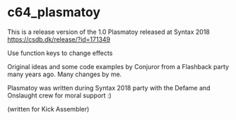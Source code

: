 # c64_plasmatoy

This is a release version of the 1.0 Plasmatoy released at Syntax 2018 https://csdb.dk/release/?id=171349


Use function keys to change effects

Original ideas and some code examples by Conjuror from a Flashback party many years ago. Many changes by me.


Plasmatoy was written during Syntax 2018 party with the Defame and Onslaught crew for moral support :)

(written for Kick Assembler)
 
